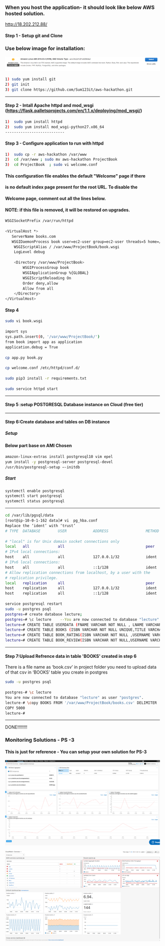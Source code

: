 ### When you host the application- it should look like below AWS hosted solution.

http://18.202.212.88/

#### Step 1 - Setup git and Clone 

### Use below image for installation:

![Screenshot](screenshot.png)

```bash
1) sudo yum install git
2) git init
3) git clone https://github.com/Sum123it/aws-hackathon.git
```
                   
---------------------
#### Step 2 - Intall Apache httpd and mod_wsgi (https://flask.palletsprojects.com/en/1.1.x/deploying/mod_wsgi/)

```bash
1)	sudo yum install httpd
2)	sudo yum install mod_wsgi-python27.x86_64
---------------------------
```

#### Step 3 - Configure application to run with httpd

```bash
1)	sudo cp -r aws-hackathon /var/www
2)	cd /var/www ; sudo mv aws-hackathon ProjectBook
3)	cd ProjectBook  ; sudo vi welcome.conf
```

#### This configuration file enables the default "Welcome" page if there
#### is no default index page present for the root URL.  To disable the
#### Welcome page, comment out all the lines below.
#### NOTE: if this file is removed, it will be restored on upgrades.


```bash
WSGISocketPrefix /var/run/httpd  

<VirtualHost *>
   ServerName books.com
   WSGIDaemonProcess book user=ec2-user group=ec2-user threads=5 home=/var/www/ProjectBook
    WSGIScriptAlias / /var/www/ProjectBook/book.wsgi
    LogLevel debug

    <Directory /var/www/ProjectBook>
        WSGIProcessGroup book
        WSGIApplicationGroup %{GLOBAL}
        WSGIScriptReloading On
        Order deny,allow
        Allow from all
    </Directory>
</VirtualHost>
```
#### Step 4

```bash
sudo vi book.wsgi

import sys
sys.path.insert(0, '/var/www/ProjectBook/')
from book import app as application
application.debug = True

cp app.py book.py

cp welcome.conf /etc/httpd/conf.d/

sudo pip3 install -r requirements.txt
       
sudo service httpd start
```
-----------------------------------------------------


#### Step 5 :setup POSTGRESQL Database instance on Cloud (free tier)

-----------------------------------------------------------

#### Step 6:Create database and tables on DB instance


##### Setup
####	Below part base on AMI Chosen 

```bash
amazon-linux-extras install postgresql10 vim epel
yum install -y postgresql-server postgresql-devel
/usr/bin/postgresql-setup –-initdb

```
##### Start
```bash
systemctl enable postgresql
systemctl start postgresql
systemctl status postgresql
```
-----
```bash
cd /var/lib/pgsql/data
[root@ip-10-0-1-162 data]# vi  pg_hba.conf 
Replace the ‘ident’ with ‘trust’
# TYPE  DATABASE        USER            ADDRESS                 METHOD

# "local" is for Unix domain socket connections only
local   all             all                                     peer
# IPv4 local connections:
host    all             all             127.0.0.1/32            ident
# IPv6 local connections:
host    all             all             ::1/128                 ident
# Allow replication connections from localhost, by a user with the
# replication privilege.
local   replication     all                                     peer
host    replication     all             127.0.0.1/32            ident
host    replication     all             ::1/128                 ident

service postgresql restart
sudo -u postgres psql
postgres=# create database lecture;
postgres=# \c lecture    --You are now connected to database "lecture" as user "postgres".
lecture=# CREATE TABLE USERDATA (FNAME VARCHAR NOT NULL , LNAME VARCHAR NOT NULL , EMAIL TEXT NOT NULL ,USERNAME VARCHAR NOT NULL UNIQUE , PASSWORD TEXT NOT NULL);
lecture=# CREATE TABLE BOOKS (ISBN VARCHAR NOT NULL UNIQUE,TITLE VARCHAR NOT NULL,AUTHOR VARCHAR NOT NULL,PUBYEAR INTEGER NOT NULL);
lecture=# CREATE TABLE BOOK_RATING(ISBN VARCHAR NOT NULL ,USERNAME VARCHAR NOT NULL ,RATING INTEGER NOT NULL);
lecture=# CREATE TABLE BOOK_REVIEW(ISBN VARCHAR NOT NULL,USERNAME VARCHAR NOT NULL,REVIEW TEXT NOT NULL);

```
-----------------------------------------------------------------

#### Step 7:Upload Refrence data in table 'BOOKS' created in step 6

There is a file name as ‘book.csv’ in project folder you need to upload data of that csv in ‘BOOKS’ table you create in postgres

```bash
sudo -u postgres psql
 
postgres-# \c lecture
You are now connected to database "lecture" as user "postgres".
lecture-# \copy BOOKS FROM '/var/www/ProjectBook/books.csv' DELIMITER ',' CSV
COPY 5000
lecture-#
```
----------------------------------------------------------------


DONE!!!!!!!!

### Monitoring Solutions - PS -3

#### This is just for reference - You can setup your own solution for PS-3

![Screenshot](RDS-Monitoring-Summary.png)

![Screenshot](monitoring-overviewpage-console.png)





